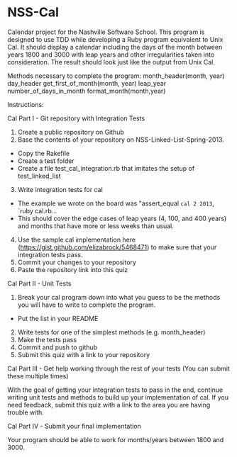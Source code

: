NSS-Cal
=======

Calendar project for the Nashville Software School.
This program is designed to use TDD while developing a Ruby program equivalent to Unix Cal.
It should display a calendar including the days of the month between years 1800 and 3000 with leap years and other irregularities taken into consideration.
The result should look just like the output from Unix Cal.

Methods necessary to complete the program:
  month_header(month, year)
  day_header
  get_first_of_month(month, year)
  leap_year
  number_of_days_in_month
  format_month(month,year)

Instructions:

Cal Part I - Git repository with Integration Tests

1. Create a public repository on Github
2. Base the contents of your repository on NSS-Linked-List-Spring-2013.
  - Copy the Rakefile
  - Create a test folder
  - Create a file test_cal_integration.rb that imitates the setup of test_linked_list
3. Write integration tests for cal
  - The example we wrote on the board was "assert_equal `cal 2 2013`, `ruby cal.rb...
  - This should cover the edge cases of leap years (4, 100, and 400 years) and months that have more or less weeks than usual.
4. Use the sample cal implementation here (https://gist.github.com/elizabrock/5468471) to make sure that your integration tests pass.
5. Commit your changes to your repository
6. Paste the repository link into this quiz


Cal Part II - Unit Tests

1. Break your cal program down into what you guess to be the methods you will have to write to complete the program.
  - Put the list in your README
2. Write tests for one of the simplest methods (e.g. month_header)
3. Make the tests pass
4. Commit and push to github
5. Submit this quiz with a link to your repository


Cal Part III - Get help working through the rest of your tests (You can submit these multiple times)

With the goal of getting your integration tests to pass in the end, continue writing unit tests and methods to build up your implementation of cal.
If you need feedback, submit this quiz with a link to the area you are having trouble with.


Cal Part IV - Submit your final implementation

Your program should be able to work for months/years between 1800 and 3000.
